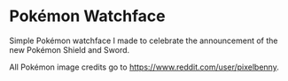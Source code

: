 # Pokémon Watchface

Simple Pokémon watchface I made to celebrate the announcement of the new Pokémon Shield and Sword.

All Pokémon image credits go to https://www.reddit.com/user/pixelbenny.
